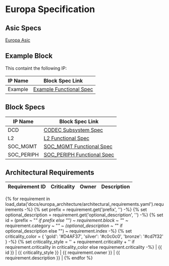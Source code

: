 
# Europa Specification

## Asic Specs

  [Europa Asic](asic/index.md)

## Example Block

This containt the following IP:

| IP Name | Block Spec Link                                   |
| ------- | ------------------------------------------------- |
| Example | [Example Functional Spec](block_spec_template.md) |


## Block Specs

| IP Name    | Block Spec Link                                                          |
| ---------- | ------------------------------------------------------------------------ |
| DCD        | [CODEC Subsystem Spec](blocks/dcd/index.md)                              |
| L2         | [L2 Functional Spec](blocks/l2/l2_block_spec.md)                         |
| SOC_MGMT   | [SOC_MGMT Functional Spec](blocks/soc_mgmt/soc_mgmt_block_spec.md)       |
| SOC_PERIPH | [SOC_PERIPH Functional Spec](blocks/soc_periph/soc_periph_block_spec.md) |


## Architectural Requirements

| Requirement ID        | Criticality | Owner | Description |
|-----------------------|-------------|-------|-------------|
{% for requirement in load_data('docs/europa_architecture/architectural_requirements.yaml').requirements -%}
{% set prefix = requirement.get('prefix', '') -%}
{% set optional_description = requirement.get('optional_description', '') -%}
{% set id = (prefix ~ "_" if prefix else "") ~ requirement.block ~ "_" ~ requirement.category ~ "_" ~ (optional_description ~ "_" if optional_description else "") ~ requirement.index -%}
{% set criticality_color = {
    'gold': '#D4AF37',
    'silver': '#c0c0c0',
    'bronze': '#cd7f32'
} -%}
{% set criticality_style = '<span style="color: ' + criticality_color[requirement.criticality] + '">' + requirement.criticality + '</span>' if requirement.criticality in criticality_color else requirement.criticality -%}
| {{ id }} | {{ criticality_style }} | {{ requirement.owner }} | {{ requirement.description }} |
{% endfor %}
